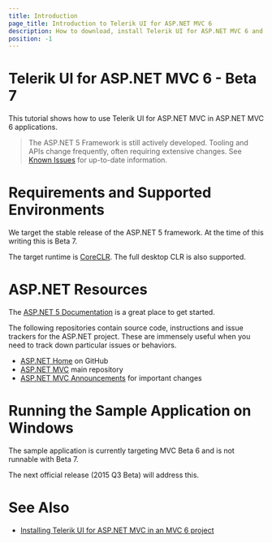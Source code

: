 ```yaml
---
title: Introduction
page_title: Introduction to Telerik UI for ASP.NET MVC 6
description: How to download, install Telerik UI for ASP.NET MVC 6 and run the sample application.
position: -1
---
```


# Telerik UI for ASP.NET MVC 6 - Beta 7
This tutorial shows how to use Telerik UI for ASP.NET MVC in ASP.NET MVC 6 applications.

> The ASP.NET 5 Framework is still actively developed. Tooling and APIs change frequently, often requiring extensive changes.
See [Known Issues](known-issues) for up-to-date information.

# Requirements and Supported Environments

We target the stable release of the ASP.NET 5 framework. At the time of this writing this is Beta 7.

The target runtime is [CoreCLR](https://github.com/dotnet/coreclr). The full desktop CLR is also supported.

# ASP.NET Resources

The [ASP.NET 5 Documentation](http://docs.asp.net/en/latest/index.html) is a great place to get started.

The following repositories contain source code, instructions and issue trackers for the ASP.NET project.
These are immensely useful when you need to track down particular issues or behaviors.

- [ASP.NET Home](https://github.com/aspnet/home) on GitHub
- [ASP.NET MVC](https://github.com/aspnet/Mvc) main repository
- [ASP.NET MVC Announcements](https://github.com/aspnet/announcements/) for important changes

# Running the Sample Application on Windows

The sample application is currently targeting MVC Beta 6 and is not runnable with Beta 7.

The next official release (2015 Q3 Beta) will address this.

# See Also

- [Installing Telerik UI for ASP.NET MVC in an MVC 6 project](getting-started)
